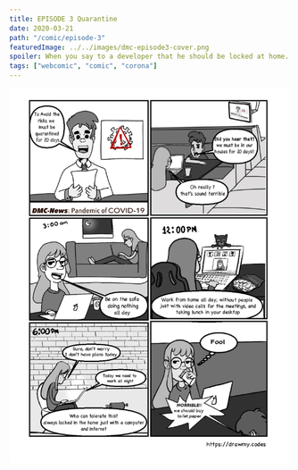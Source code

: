 ```yaml
---
title: EPISODE 3 Quarantine
date: 2020-03-21
path: "/comic/episode-3"
featuredImage: ../../images/dmc-episode3-cover.png
spoiler: When you say to a developer that he should be locked at home.
tags: ["webcomic", "comic", "corona"]
---
```


![Comic 1](../../images/dmc-episode-3.png)
